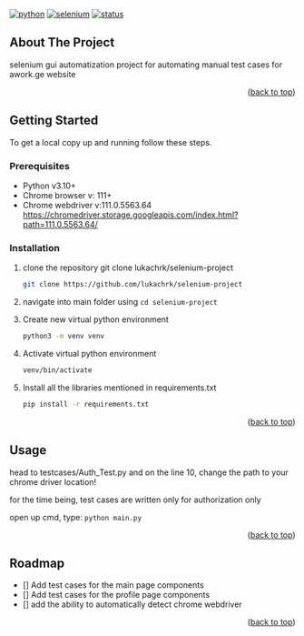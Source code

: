 <a name="readme-top"></a>
[![python](https://img.shields.io/badge/python-3.11.2-blue.svg)](https://www.python.org/downloads/) 
[![selenium](https://img.shields.io/badge/selenium-v4.8.2-green.svg)](https://pypi.org/project/selenium/)
[![status](https://img.shields.io/badge/status-stable-green.svg)](https://github.com/lukachrk/selenium-project)



## About The Project
selenium gui automatization project for automating manual test cases for awork.ge website

<p align="right">(<a href="#readme-top">back to top</a>)</p>



## Getting Started
To get a local copy up and running follow these steps.

### Prerequisites
* Python v3.10+
* Chrome browser v: 111+
* Chrome webdriver v:111.0.5563.64 https://chromedriver.storage.googleapis.com/index.html?path=111.0.5563.64/

### Installation
 
1. clone the repository git clone lukachrk/selenium-project
   ```sh
   git clone https://github.com/lukachrk/selenium-project
   ```
2. navigate into main folder using `cd selenium-project`

3. Create new virtual python environment
   ```sh
   python3 -m venv venv
   ```
4. Activate virtual python environment
   ```sh
   venv/bin/activate
   ```
5. Install all the libraries mentioned in requirements.txt 
   ```sh
   pip install -r requirements.txt
   ```

<p align="right">(<a href="#readme-top">back to top</a>)</p>


## Usage
head to testcases/Auth_Test.py and on the line 10, change the path to your chrome driver location!

for the time being, test cases are written only for authorization only

open up cmd, type: `python main.py`

<p align="right">(<a href="#readme-top">back to top</a>)</p>




## Roadmap

- [] Add test cases for the main page components
- [] Add test cases for the profile page components
- [] add the ability to automatically detect chrome webdriver


<p align="right">(<a href="#readme-top">back to top</a>)</p>
